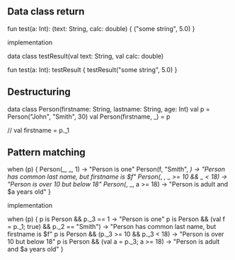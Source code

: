 ## Data class return

fun test(a: Int): (text: String, calc: double) {
    ("some string", 5.0)
}

implementation

data class testResult(val text: String, val calc: double)

fun test(a: Int): testResult {
    testResult("some string", 5.0)
}


## Destructuring

data class Person(firstname: String, lastname: String, age: Int)
val p = Person("John", "Smith", 30)
val Person(firstname, _) = p 

// val firstname = p._1

## Pattern matching

when (p) {
    Person(_, _, 1) -> "Person is one"
    Person(f, "Smith", _) -> "Person has common last name, but firstname is $f"
    Person(_, _, _ >= 10 && _ < 18) -> "Person is over 10 but below 18"
    Person(_, _, a >= 18) -> "Person is adult and $a years old"
}

implementation

when (p) {
    p is Person && p._3 == 1 -> "Person is one"
    p is Person && (val f = p._1; true) && p._2 == "Smith") -> "Person has common last name, but firstname is $f"
    p is Person && (p._3 >= 10 && p._3 < 18) -> "Person is over 10 but below 18"
    p is Person && (val a = p._3; a >= 18) -> "Person is adult and $a years old"
}
    